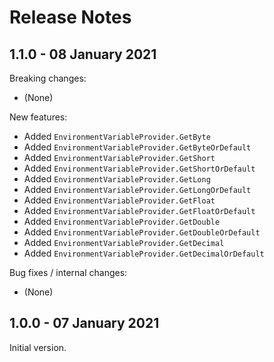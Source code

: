 # Release Notes

## 1.1.0 - 08 January 2021

Breaking changes:
- (None)

New features:
- Added `EnvironmentVariableProvider.GetByte`
- Added `EnvironmentVariableProvider.GetByteOrDefault`
- Added `EnvironmentVariableProvider.GetShort`
- Added `EnvironmentVariableProvider.GetShortOrDefault`
- Added `EnvironmentVariableProvider.GetLong`
- Added `EnvironmentVariableProvider.GetLongOrDefault`
- Added `EnvironmentVariableProvider.GetFloat`
- Added `EnvironmentVariableProvider.GetFloatOrDefault`
- Added `EnvironmentVariableProvider.GetDouble`
- Added `EnvironmentVariableProvider.GetDoubleOrDefault`
- Added `EnvironmentVariableProvider.GetDecimal`
- Added `EnvironmentVariableProvider.GetDecimalOrDefault`

Bug fixes / internal changes:
- (None)

## 1.0.0 - 07 January 2021

Initial version.
